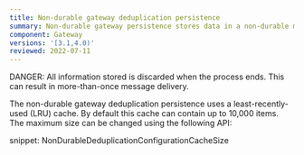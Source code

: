```yaml
---
title: Non-durable gateway deduplication persistence
summary: Non-durable gateway persistence stores data in a non-durable manner
component: Gateway
versions: '[3.1,4.0)'
reviewed: 2022-07-11
---
```


DANGER: All information stored is discarded when the process ends. This can result in more-than-once message delivery.

The non-durable gateway deduplication persistence uses a least-recently-used (LRU) cache. By default this cache can contain up to 10,000 items. The maximum size can be changed using the following API:

snippet: NonDurableDeduplicationConfigurationCacheSize